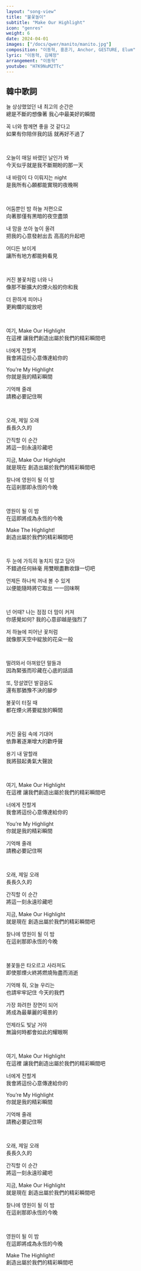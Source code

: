```yaml
---
layout: "song-view"
title: "불꽃놀이"
subtitle: "Make Our Highlight"
icon: "genres"
weight: 6
date: 2024-04-01
images: ["/docs/qwer/manito/manito.jpg"]
composition: "이동혁, 홍훈기, Anchor, GESTURE, Elum"
lyric: "이동혁, 김혜정"
arrangement: "이동혁"
youtube: "H7K9NuM2TTc"
---
```


## 韓中歌詞

늘 상상했었던 내 최고의 순간은  
總是不斷的想像著 我心中最美好的瞬間  

꼭 너와 함께면 좋을 것 같다고  
如果有你陪伴我的話 就再好不過了  

<br>

오늘이 매일 바랬던 날인가 봐  
今天似乎就是我不斷期盼的那一天  

내 바람이 다 이뤄지는 night  
是我所有心願都能實現的夜晚啊  

<br>

어둠뿐인 밤 하늘 저편으로  
向著那僅有黑暗的夜空盡頭  

내 맘을 쏘아 높이 올려  
把我的心意發射出去 高高的升起吧  

어디든 보이게  
讓所有地方都能夠看見  

<br>

커진 불꽃처럼 너와 나  
像那不斷擴大的煙火般的你和我  

더 환하게 피어나  
更絢爛的綻放吧  

<br>

여기, Make Our Highlight  
在這裡 讓我們創造出屬於我們的精彩瞬間吧  

너에게 전할게  
我會將這份心意傳達給你的  

You’re My Highlight  
你就是我的精彩瞬間  

기억해 줄래  
請務必要記住啊  

<br>

오래, 제일 오래  
長長久久的  

간직할 이 순간  
將這一刻永遠珍藏吧  

지금, Make Our Highlight  
就是現在 創造出屬於我們的精彩瞬間吧  

찰나에 영원이 될 이 밤  
在這剎那即永恆的今晚  

<br>

영원이 될 이 밤  
在這即將成為永恆的今晚  

Make The Highlight!  
創造出屬於我們的精彩瞬間吧  

<br>

두 눈에 가득히 놓치지 않고 담아  
不錯過任何絲毫 用雙眼盡數收錄一切吧  

언제든 하나씩 꺼내 볼 수 있게  
以便能隨時將它取出 一一回味啊  

<br>

넌 어때? 나는 점점 더 맘이 커져  
你感覺如何? 我的心意卻越是強烈了  

저 하늘에 피어난 꽃처럼  
就像那天空中綻放的花朵一般  

<br>

떨려와서 아껴왔던 말들과  
因為緊張而珍藏在心底的話語  

또, 망설였던 발걸음도  
還有那猶豫不決的腳步  

불꽃이 터질 때  
都在煙火將要綻放的瞬間  

<br>

커진 울림 속에 기대어  
依靠著逐漸增大的歡呼聲  

용기 내 말할래  
我將鼓起勇氣大聲說  

<br>

여기, Make Our Highlight  
在這裡 讓我們創造出屬於我們的精彩瞬間吧  

너에게 전할게  
我會將這份心意傳達給你的  

You’re My Highlight  
你就是我的精彩瞬間  

기억해 줄래  
請務必要記住啊  

<br>

오래, 제일 오래  
長長久久的  

간직할 이 순간  
將這一刻永遠珍藏吧  

지금, Make Our Highlight  
就是現在 創造出屬於我們的精彩瞬間吧  

찰나에 영원이 될 이 밤  
在這剎那即永恆的今晚  

<br>

불꽃들은 타오르고 사라져도  
即使那煙火終將燃燒殆盡而消逝  

기억해 줘, 오늘 우리는  
也請牢牢記住 今天的我們  

가장 화려한 장면이 되어  
將成為最華麗的場景的  

언제라도 빛날 거야  
無論何時都會如此的耀眼啊  

<br>

여기, Make Our Highlight  
在這裡 讓我們創造出屬於我們的精彩瞬間吧  

너에게 전할게  
我會將這份心意傳達給你的  

You’re My Highlight  
你就是我的精彩瞬間  

기억해 줄래  
請務必要記住啊  

<br>

오래, 제일 오래  
長長久久的  

간직할 이 순간  
將這一刻永遠珍藏吧  

지금, Make Our Highlight  
就是現在 創造出屬於我們的精彩瞬間吧  

찰나에 영원이 될 이 밤  
在這剎那即永恆的今晚  

<br>

영원이 될 이 밤  
在這即將成為永恆的今晚  

Make The Highlight!  
創造出屬於我們的精彩瞬間吧  
